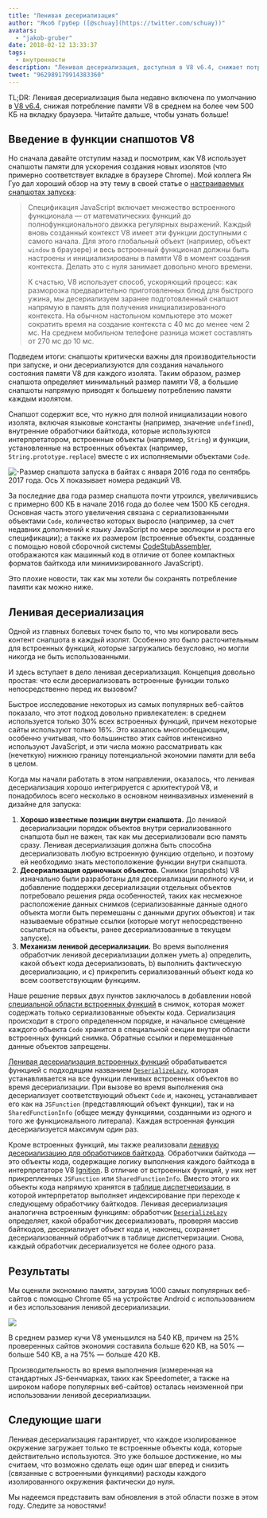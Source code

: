 ```yaml
---
title: "Ленивая десериализация"
author: "Якоб Грубер ([@schuay](https://twitter.com/schuay))"
avatars:
  - "jakob-gruber"
date: 2018-02-12 13:33:37
tags:
  - внутренности
description: "Ленивая десериализация, доступная в V8 v6.4, снижает потребление памяти V8 в среднем на более чем 500 КБ на вкладку браузера."
tweet: "962989179914383360"
---
```

TL;DR: Ленивая десериализация была недавно включена по умолчанию в [V8 v6.4](/blog/v8-release-64), снижая потребление памяти V8 в среднем на более чем 500 КБ на вкладку браузера. Читайте дальше, чтобы узнать больше!

## Введение в функции снапшотов V8

Но сначала давайте отступим назад и посмотрим, как V8 использует снапшоты памяти для ускорения создания новых изолятов (что примерно соответствует вкладке в браузере Chrome). Мой коллега Ян Гуо дал хороший обзор на эту тему в своей статье о [настраиваемых снапшотах запуска](/blog/custom-startup-snapshots):

<!--truncate-->
> Спецификация JavaScript включает множество встроенного функционала — от математических функций до полнофункционального движка регулярных выражений. Каждый вновь созданный контекст V8 имеет эти функции доступными с самого начала. Для этого глобальный объект (например, объект `window` в браузере) и весь встроенный функционал должны быть настроены и инициализированы в памяти V8 в момент создания контекста. Делать это с нуля занимает довольно много времени.
>
> К счастью, V8 использует способ, ускоряющий процесс: как разморозка предварительно приготовленных блюд для быстрого ужина, мы десериализуем заранее подготовленный снапшот напрямую в память для получения инициализированного контекста. На обычном настольном компьютере это может сократить время на создание контекста с 40 мс до менее чем 2 мс. На среднем мобильном телефоне разница может составлять от 270 мс до 10 мс.

Подведем итоги: снапшоты критически важны для производительности при запуске, и они десериализуются для создания начального состояния памяти V8 для каждого изолята. Таким образом, размер снапшота определяет минимальный размер памяти V8, а большие снапшоты напрямую приводят к большему потреблению памяти каждым изолятом.

Снапшот содержит все, что нужно для полной инициализации нового изолята, включая языковые константы (например, значение `undefined`), внутренние обработчики байткода, которые используются интерпретатором, встроенные объекты (например, `String`) и функции, установленные на встроенных объектах (например, `String.prototype.replace`) вместе с их исполняемыми объектами `Code`.

![-Размер снапшота запуска в байтах с января 2016 года по сентябрь 2017 года. Ось X показывает номера редакций V8.](/_img/lazy-deserialization/startup-snapshot-size.png)

За последние два года размер снапшота почти утроился, увеличившись с примерно 600 КБ в начале 2016 года до более чем 1500 КБ сегодня. Основная часть этого увеличения связана с сериализованными объектами `Code`, количество которых выросло (например, за счет недавних дополнений к языку JavaScript по мере эволюции и роста его спецификации); а также их размером (встроенные объекты, созданные с помощью новой сборочной системы [CodeStubAssembler](/blog/csa), отображаются как машинный код в отличие от более компактных форматов байткода или минимизированного JavaScript).

Это плохие новости, так как мы хотели бы сохранять потребление памяти как можно ниже.

## Ленивая десериализация

Одной из главных болевых точек было то, что мы копировали весь контент снапшота в каждый изолят. Особенно это было расточительным для встроенных функций, которые загружались безусловно, но могли никогда не быть использованными.

И здесь вступает в дело ленивая десериализация. Концепция довольно простая: что если десериализовать встроенные функции только непосредственно перед их вызовом?

Быстрое исследование некоторых из самых популярных веб-сайтов показало, что этот подход довольно привлекателен: в среднем используется только 30% всех встроенных функций, причем некоторые сайты используют только 16%. Это казалось многообещающим, особенно учитывая, что большинство этих сайтов интенсивно используют JavaScript, и эти числа можно рассматривать как (нечеткую) нижнюю границу потенциальной экономии памяти для веба в целом.

Когда мы начали работать в этом направлении, оказалось, что ленивая десериализация хорошо интегрируется с архитектурой V8, и понадобилось всего несколько в основном неинвазивных изменений в дизайне для запуска:

1. **Хорошо известные позиции внутри снапшота.** До ленивой десериализации порядок объектов внутри сериализованного снапшота был не важен, так как мы десериализовали всю память сразу. Ленивая десериализация должна быть способна десериализовать любую встроенную функцию отдельно, и поэтому ей необходимо знать местоположение функции внутри снапшота.
2. **Десериализация одиночных объектов.** Снимки (snapshots) V8 изначально были разработаны для десериализации полного кучи, и добавление поддержки десериализации отдельных объектов потребовало решения ряда особенностей, таких как несмежное расположение данных снимков (сериализованные данные одного объекта могли быть перемешаны с данными других объектов) и так называемые обратные ссылки (которые могут непосредственно ссылаться на объекты, ранее десериализованные в текущем запуске).
3. **Механизм ленивой десериализации.** Во время выполнения обработчик ленивой десериализации должен уметь a) определить, какой объект кода десериализовать, b) выполнить фактическую десериализацию, и c) прикрепить сериализованный объект кода ко всем соответствующим функциям.

Наше решение первых двух пунктов заключалось в добавлении новой [специальной области встроенных функций](https://cs.chromium.org/chromium/src/v8/src/snapshot/snapshot.h?l=55&rcl=f5b1d1d4f29b238ca2f0a13bf3a7b7067854592d) в снимок, которая может содержать только сериализованные объекты кода. Сериализация происходит в строго определенном порядке, и начальное смещение каждого объекта `Code` хранится в специальной секции внутри области встроенных функций снимка. Обратные ссылки и перемешанные данные объектов запрещены.

[Ленивая десериализация встроенных функций](https://goo.gl/dxkYDZ) обрабатывается функцией с подходящим названием [`DeserializeLazy`](https://cs.chromium.org/chromium/src/v8/src/builtins/x64/builtins-x64.cc?l=1355&rcl=f5b1d1d4f29b238ca2f0a13bf3a7b7067854592d), которая устанавливается на все функции ленивых встроенных объектов во время десериализации. При вызове во время выполнения она десериализует соответствующий объект `Code` и, наконец, устанавливает его как на `JSFunction` (представляющий объект функции), так и на `SharedFunctionInfo` (общее между функциями, созданными из одного и того же функционального литерала). Каждая встроенная функция десериализуется максимум один раз.

Кроме встроенных функций, мы также реализовали [ленивую десериализацию для обработчиков байткода](https://goo.gl/QxZBL2). Обработчики байткода — это объекты кода, содержащие логику выполнения каждого байткода в интерпретаторе V8 [Ignition](/blog/ignition-interpreter). В отличие от встроенных функций, у них нет прикрепленных `JSFunction` или `SharedFunctionInfo`. Вместо этого их объекты кода напрямую хранятся в [таблице диспетчеризации](https://cs.chromium.org/chromium/src/v8/src/interpreter/interpreter.h?l=94&rcl=f5b1d1d4f29b238ca2f0a13bf3a7b7067854592d), в которой интерпретатор выполняет индексирование при переходе к следующему обработчику байткодов. Ленивая десериализация аналогична встроенным функциям: обработчик [`DeserializeLazy`](https://cs.chromium.org/chromium/src/v8/src/interpreter/interpreter-generator.cc?l=3247&rcl=f5b1d1d4f29b238ca2f0a13bf3a7b7067854592d) определяет, какой обработчик десериализовать, проверяя массив байткодов, десериализует объект кода и, наконец, сохраняет десериализованный обработчик в таблице диспетчеризации. Снова, каждый обработчик десериализуется не более одного раза.

## Результаты

Мы оценили экономию памяти, загрузив 1000 самых популярных веб-сайтов с помощью Chrome 65 на устройстве Android с использованием и без использования ленивой десериализации.

![](/_img/lazy-deserialization/memory-savings.png)

В среднем размер кучи V8 уменьшился на 540 KB, причем на 25% проверенных сайтов экономия составила больше 620 KB, на 50% — больше 540 KB, а на 75% — больше 420 KB.

Производительность во время выполнения (измеренная на стандартных JS-бенчмарках, таких как Speedometer, а также на широком наборе популярных веб-сайтов) осталась неизменной при использовании ленивой десериализации.

## Следующие шаги

Ленивая десериализация гарантирует, что каждое изолированное окружение загружает только те встроенные объекты кода, которые действительно используются. Это уже большое достижение, но мы считаем, что возможно сделать еще один шаг вперед и снизить (связанные с встроенными функциями) расходы каждого изолированного окружения фактически до нуля.

Мы надеемся представить вам обновления в этой области позже в этом году. Следите за новостями!
